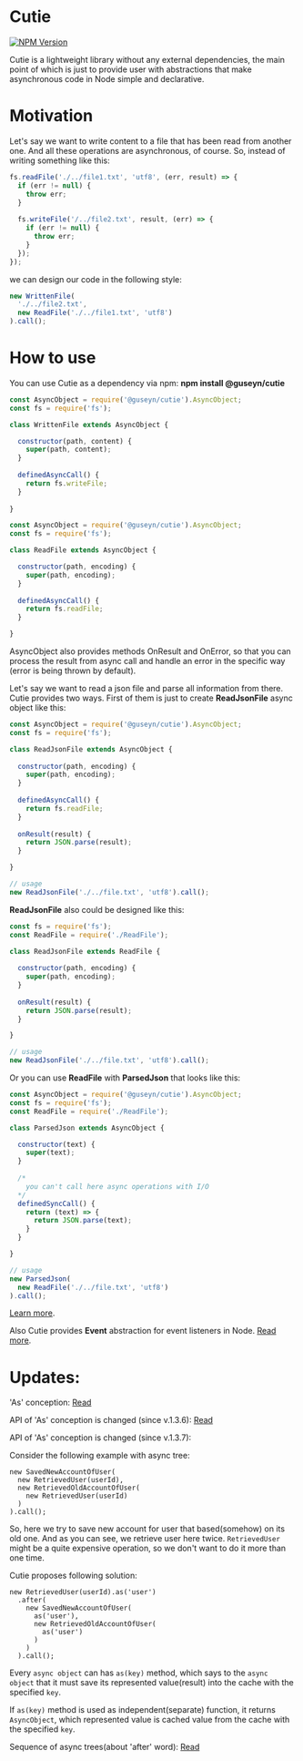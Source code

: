 # Cutie

[![NPM Version][npm-image]][npm-url]

Cutie is a lightweight library without any external dependencies, the main point of which is just to provide user with abstractions that make asynchronous code in Node simple and declarative.

# Motivation
Let's say we want to write content to a file that has been read from another one. And all these operations are asynchronous, of course. So, instead of writing something like this:
```js
fs.readFile('./../file1.txt', 'utf8', (err, result) => {
  if (err != null) {
    throw err;
  }
 
  fs.writeFile('/../file2.txt', result, (err) => {
    if (err != null) {
      throw err;
    }
  });
});
```
we can design our code in the following style:
```js
new WrittenFile(
  './../file2.txt',
  new ReadFile('./../file1.txt', 'utf8')
).call();
```
# How to use
You can use Cutie as a dependency via npm:
<b>npm install @guseyn/cutie</b>
```js
const AsyncObject = require('@guseyn/cutie').AsyncObject;
const fs = require('fs');

class WrittenFile extends AsyncObject {

  constructor(path, content) {
    super(path, content);
  }
  
  definedAsyncCall() {
    return fs.writeFile;
  }
  
}
```
```js
const AsyncObject = require('@guseyn/cutie').AsyncObject;
const fs = require('fs');

class ReadFile extends AsyncObject {

  constructor(path, encoding) {
    super(path, encoding);
  }
  
  definedAsyncCall() {
    return fs.readFile;
  }

}
```
AsyncObject also provides methods OnResult and OnError, so that you can process the result from async call and handle an error in the specific way (error is being thrown by default).

Let's say we want to read a json file and parse all information from there. Cutie provides two ways. First of them is just to create <b>ReadJsonFile</b> async object like this:
```js
const AsyncObject = require('@guseyn/cutie').AsyncObject;
const fs = require('fs');

class ReadJsonFile extends AsyncObject {
  
  constructor(path, encoding) {
    super(path, encoding);
  }
  
  definedAsyncCall() {
    return fs.readFile;
  }
  
  onResult(result) {
    return JSON.parse(result);
  }

}

// usage
new ReadJsonFile('./../file.txt', 'utf8').call();
```
<b>ReadJsonFile</b> also could be designed like this:
```js
const fs = require('fs');
const ReadFile = require('./ReadFile');

class ReadJsonFile extends ReadFile {
  
  constructor(path, encoding) {
    super(path, encoding);
  }
  
  onResult(result) {
    return JSON.parse(result);
  }

}

// usage
new ReadJsonFile('./../file.txt', 'utf8').call();
```
Or you can use <b>ReadFile</b> with <b>ParsedJson</b> that looks like this:
```js
const AsyncObject = require('@guseyn/cutie').AsyncObject;
const fs = require('fs');
const ReadFile = require('./ReadFile');

class ParsedJson extends AsyncObject {

  constructor(text) {
    super(text);
  }
  
  /*
    you can't call here async operations with I/O
  */
  definedSyncCall() {
    return (text) => {
      return JSON.parse(text);
    }
  }

}

// usage
new ParsedJson(
  new ReadFile('./../file.txt', 'utf8')
).call();
```
[Learn more](http://guseyn.com/post-reconsidering-async-object-with-cutie#intro).

Also Cutie provides <b>Event</b> abstraction for event listeners in Node. [Read more](http://guseyn.com/post-event-new-abstraction-in-cutie#intro).

# Updates:

'As' conception: [Read](http://guseyn.com/post-as-conception#intro)

API of 'As' conception is changed (since v.1.3.6): [Read](http://guseyn.com/post-after-conception#intro)

API of 'As' conception is changed (since v.1.3.7):

Consider the following example with async tree:
```
new SavedNewAccountOfUser(
  new RetrievedUser(userId),
  new RetrievedOldAccountOfUser(
    new RetrievedUser(userId)
  )
).call();
```
So, here we try to save new account for user that based(somehow) on its old one. And as you can see, we retrieve user here twice. `RetrievedUser` might be a quite expensive operation, so we don't want to do it more than one time.

Cutie proposes following solution:

```
new RetrievedUser(userId).as('user')
  .after(
    new SavedNewAccountOfUser(
      as('user'),
      new RetrievedOldAccountOfUser(
        as('user')
      )
    )
  ).call();
```
Every `async object` can has `as(key)` method, which says to the `async object` that it must save its represented value(result) into the cache with the specified `key`.

If `as(key)` method is used as independent(separate) function, it returns `AsyncObject`, which represented value is cached value from the cache with the specified `key`.

Sequence of async trees(about 'after' word): [Read](http://guseyn.com/post-after-conception#intro)

[npm-image]: https://img.shields.io/npm/v/@guseyn/cutie.svg
[npm-url]: https://npmjs.org/package/@guseyn/cutie

